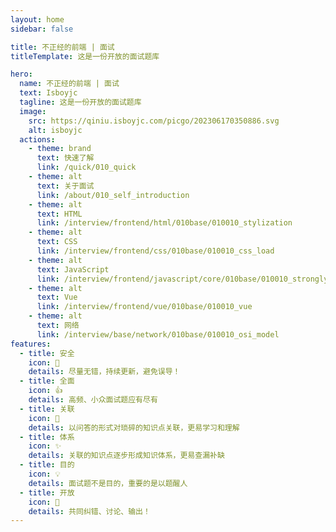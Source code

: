 ```yaml
---
layout: home
sidebar: false

title: 不正经的前端 | 面试
titleTemplate: 这是一份开放的面试题库

hero:
  name: 不正经的前端 | 面试
  text: Isboyjc
  tagline: 这是一份开放的面试题库
  image:
    src: https://qiniu.isboyjc.com/picgo/202306170350886.svg
    alt: isboyjc
  actions:
    - theme: brand
      text: 快速了解
      link: /quick/010_quick
    - theme: alt
      text: 关于面试
      link: /about/010_self_introduction
    - theme: alt
      text: HTML
      link: /interview/frontend/html/010base/010010_stylization
    - theme: alt
      text: CSS
      link: /interview/frontend/css/010base/010010_css_load
    - theme: alt
      text: JavaScript
      link: /interview/frontend/javascript/core/010base/010010_stronglytype_and_weaklytype
    - theme: alt
      text: Vue
      link: /interview/frontend/vue/010base/010010_vue
    - theme: alt
      text: 网络
      link: /interview/base/network/010base/010010_osi_model
features:
  - title: 安全
    icon: 🌟
    details: 尽量无错，持续更新，避免误导！
  - title: 全面
    icon: 👍
    details: 高频、小众面试题应有尽有
  - title: 关联
    icon: 🔗
    details: 以问答的形式对琐碎的知识点关联，更易学习和理解
  - title: 体系
    icon: ✨
    details: 关联的知识点逐步形成知识体系，更易查漏补缺
  - title: 目的
    icon: 💡
    details: 面试题不是目的，重要的是以题醒人
  - title: 开放
    icon: 👀
    details: 共同纠错、讨论、输出！
---
```


<script setup></script>

<HomeContent />